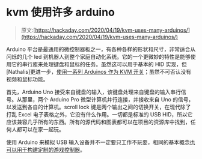 # kvm 使用许多 arduino

> 原文:[https://hackaday.com/2020/04/19/kvm-uses-many-arduinos/](https://hackaday.com/2020/04/19/kvm-uses-many-arduinos/)

Arduino 平台是最通用的微控制器板之一，有各种各样的形状和尺寸，非常适合从闪烁的几个 led 到机器人到整个家庭自动化系统。它的一个更微妙的特性是能够使用它的串行库来处理键盘和鼠标的任务。虽然这可以用于基本的 HID 实现，但[Nathalis]更进一步，[使用一系列 Arduinos 作为 KVM 开关](https://github.com/nathalis/Arduino-KVM-Switch)；虽然不可否认没有视频和鼠标功能。

首先，Arduino Uno 接受来自键盘的输入，该键盘处理来自键盘的输入串行信号。从那里，两个 Arduino Pro 微型计算机并行连接，并接收来自 Uno 的信号，以发送到各自的计算机。scroll lock 键是两个输出之间的切换开关，在现代除了打乱 Excel 电子表格之外，它没有什么作用。一切都是标准的 USB HID，所以它应该兼容几乎所有的东西。所有的源代码和图表都可以在项目的资源库中找到，任何人都可以在家一起玩。

使用 Arduino 来模拟 USB 输入设备并不一定要只工作不玩耍，相同的基本概念[也可以用于构建定制的游戏控制器](https://hackaday.com/2020/03/11/custom-tibia-keyboard-for-a-leg-up-in-the-game/)。